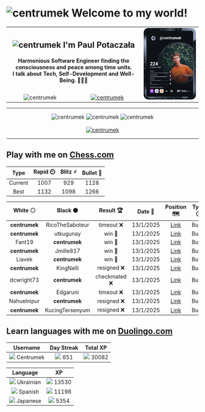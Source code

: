 <h1>
  <img
    src="https://emojis.slackmojis.com/emojis/images/1531849430/4246/blob-sunglasses.gif"
    width="30"
    alt="centrumek"
  />
  Welcome to my world!
</h1>

<table>
  <tbody>
    <tr>
      <td align="center" width="70%" colspan="2">
        <h2>
          <img
            src="https://raw.githubusercontent.com/MartinHeinz/MartinHeinz/master/wave.gif"
            width="30px"
            alt="centrumek"
          />
          I'm Paul Potaczała
        </h2>
        <h4>
          Harmonious Software Engineer finding the consciousness and peace among time units.
          <br/>
          I talk about Tech, Self-Development and Well-Being. 🌿🧘🚀
        </h4>
      </td>
      <td width="30%" rowspan="2">
        <a href="https://app.daily.dev/centrumek">
          <img
            src="./devcard.svg"
            alt="centrumek"
          />
        </a>
      </td>
    </tr>
    <tr align="center">
      <td>
        <img
          src="https://komarev.com/ghpvc/?username=centrumek&label=visitors&color=0e75b6&style=flat"
          alt="centrumek"
        >
      </td>
      <td>
        <a href="https://stackoverflow.com/users/14496012/centrumek">
          <img
            src="https://stackoverflow.com/users/flair/14496012.png?theme=dark"
            alt="centrumek"
          >
        </a>
      </td>
    </tr>
  </tbody>
</table>

---
<div align="center">
  <img 
    src="https://github-readme-stats.vercel.app/api?username=centrumek&show_icons=true&count_private=true&theme=dark&hide_border=true&hide=issues,contribs&bg_color=00000000"
    alt="centrumek"
  />
  <img
    src="https://github-readme-stats.vercel.app/api/top-langs/?username=centrumek&layout=compact&hide_border=true&theme=dark&bg_color=00000000&langs_count=6&exclude_repo=air-statistic-app"
    alt="centrumek"
  />
  <img 
    src="https://github-readme-streak-stats.herokuapp.com?user=centrumek&theme=dark&hide_border=true&background=FFFFFF00"
    alt="centrumek"
  />
  <br/>
  <br/>
  <a href="https://www.buymeacoffee.com/centrumek">
    <img
      src="https://cdn.buymeacoffee.com/buttons/v2/default-orange.png"
      height="50"
      width="210"
      alt="centrumek"
    />
  </a>
</div>

---

## Play with me on [Chess.com](https://www.chess.com/member/centrumek)

<div align="center">
<!--START_SECTION:chessStats-->
<!-- Automatically generated with https://github.com/Balastrong/chess-stats-action -->

| Type | Rapid ⏲️ | Blitz ⚡ | Bullet 🔫 |
|:---:|:---:|:---:|:---:|
| Current | 1007 | 929 | 1128 |
| Best | 1132 | 1098 | 1266 |

| White ⚪ | Black ⚫ | Result 🏆 | Date 📅 | Position 🗺️ | Type 🕕 |
|:---:|:---:|:---:|:---:|:---:|:---:|
| **centrumek** | RicoTheSaboteur | timeout ❌ | 13/1/2025 | <a href="http://www.ee.unb.ca/cgi-bin/tervo/fen.pl?select=8/8/4p3/2b1Pp1p/2p2P2/p1Pb2k1/4p3/B3K3 w - - 0 49">Link</a> | Bullet |
| **centrumek** | utkugunay | win 🥇 | 13/1/2025 | <a href="http://www.ee.unb.ca/cgi-bin/tervo/fen.pl?select=6k1/1pp1p2p/p5p1/3PR3/1KP2q1P/1P6/P7/8 b - - 3 32">Link</a> | Bullet |
| Fant19 | **centrumek** | win 🥇 | 13/1/2025 | <a href="http://www.ee.unb.ca/cgi-bin/tervo/fen.pl?select=8/8/p6p/1p6/1P4k1/P4R2/6K1/8 w - - 0 44">Link</a> | Bullet |
| **centrumek** | Jmille817 | win 🥇 | 13/1/2025 | <a href="http://www.ee.unb.ca/cgi-bin/tervo/fen.pl?select=5bk1/5p1p/6p1/4Pq2/p4P2/2Q3P1/6K1/1RR5 b - - 2 31">Link</a> | Bullet |
| Liavek | **centrumek** | win 🥇 | 13/1/2025 | <a href="http://www.ee.unb.ca/cgi-bin/tervo/fen.pl?select=1R6/r3k3/b3p3/3pPp1p/2p2PpP/4P1P1/8/5K2 w - - 0 40">Link</a> | Bullet |
| **centrumek** | KingNelli | resigned ❌ | 13/1/2025 | <a href="http://www.ee.unb.ca/cgi-bin/tervo/fen.pl?select=7r/pp3pk1/4p1p1/2n1PnP1/5P2/8/PPPB4/R3K2q w Q - 2 26">Link</a> | Bullet |
| dcwright73 | **centrumek** | checkmated ❌ | 13/1/2025 | <a href="http://www.ee.unb.ca/cgi-bin/tervo/fen.pl?select=r1br4/1p5p/4p3/p1p5/4Bp1P/5PkR/PPP1K1P1/6R1 b - - 1 25">Link</a> | Bullet |
| **centrumek** | Edgaruni | timeout ❌ | 13/1/2025 | <a href="http://www.ee.unb.ca/cgi-bin/tervo/fen.pl?select=8/1kp5/7p/1P2Q3/p1P1P2P/3P4/1R6/q1K5 w - - 5 37">Link</a> | Bullet |
| Nahuelnipur | **centrumek** | resigned ❌ | 13/1/2025 | <a href="http://www.ee.unb.ca/cgi-bin/tervo/fen.pl?select=4r1k1/6p1/5p1p/1N6/8/P2P1P1P/1PP2K2/R6R b - - 0 25">Link</a> | Bullet |
| **centrumek** | KucingTersenyum | resigned ❌ | 13/1/2025 | <a href="http://www.ee.unb.ca/cgi-bin/tervo/fen.pl?select=r4rk1/ppp2ppp/2p5/8/2P5/2K1P1P1/P4P1P/1b6 w - - 0 18">Link</a> | Bullet |

<!--END_SECTION:chessStats-->
</div>

## Learn languages with me on [Duolingo.com](https://www.duolingo.com/profile/Centrumek)

<div align="center">
<!--START_SECTION:duolingoStats-->
<!-- Automatically generated with https://github.com/centrumek/duolingo-readme-stats-->

| Username | Day Streak | Total XP |
|:---:|:---:|:---:|
| <img src="https://raw.githubusercontent.com/centrumek/duolingo-readme-stats/main/assets/duolingo.png" height="12"> Centrumek | <img src="https://raw.githubusercontent.com/centrumek/duolingo-readme-stats/main/assets/streakinactive.svg" height="12"> 651 | <img src="https://raw.githubusercontent.com/centrumek/duolingo-readme-stats/main/assets/xp.svg" height="12"> 30082 | <img src="https://raw.githubusercontent.com/centrumek/duolingo-readme-stats/main/assets/xp.svg" height="12"> 0 |

| Language | XP |
|:---:|:---:|
| <img src="https://raw.githubusercontent.com/centrumek/duolingo-readme-stats/main/assets/langs/ukrainian.svg" height="12"> Ukrainian | <img src="https://raw.githubusercontent.com/centrumek/duolingo-readme-stats/main/assets/xp.svg" height="12"> 13530 |
| <img src="https://raw.githubusercontent.com/centrumek/duolingo-readme-stats/main/assets/langs/spanish.svg" height="12"> Spanish | <img src="https://raw.githubusercontent.com/centrumek/duolingo-readme-stats/main/assets/xp.svg" height="12"> 11198 |
| <img src="https://raw.githubusercontent.com/centrumek/duolingo-readme-stats/main/assets/langs/japanese.svg" height="12"> Japanese | <img src="https://raw.githubusercontent.com/centrumek/duolingo-readme-stats/main/assets/xp.svg" height="12"> 5354 |

<!--END_SECTION:duolingoStats-->
</div>
<!--
**centrumek/centrumek** is a ✨ _special_ ✨ repository because its `README.md` (this file) appears on your GitHub profile.

Here are some ideas to get you started:

- 🔭 I’m currently working on ...
- 🌱 I’m currently learning ...
- 👯 I’m looking to collaborate on ...
- 🤔 I’m looking for help with ...
- 💬 Ask me about ...
- 📫 How to reach me: ...
- 😄 Pronouns: ...
- ⚡ Fun fact: ...
-->
